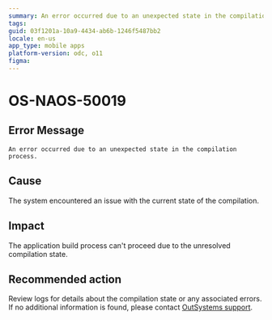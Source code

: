 ```yaml
---
summary: An error occurred due to an unexpected state in the compilation process
tags: 
guid: 03f1201a-10a9-4434-ab6b-1246f5487bb2
locale: en-us
app_type: mobile apps
platform-version: odc, o11
figma: 
---
```


# OS-NAOS-50019

## Error Message

`An error occurred due to an unexpected state in the compilation process.`

## Cause

The system encountered an issue with the current state of the compilation.

## Impact

The application build process can't proceed due to the unresolved compilation state.

## Recommended action

Review logs for details about the compilation state or any associated errors. If no additional information is found, please contact [OutSystems support](https://www.outsystems.com/support/portal/open-support-case?ErrorCode=OS-NAOS-50019).

